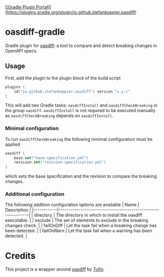 [![Gradle Plugin Portal]](https://img.shields.io/gradle-plugin-portal/v/io.github.stefankoppier.oasdiff)](https://plugins.gradle.org/plugin/io.github.stefankoppier.oasdiff)

# oasdiff-gradle
Gradle plugin for [oasdiff](https://github.com/Tufin/oasdiff): a tool to compare and detect breaking changes in OpenAPI specs.

## Usage
First, add the plugin to the plugin block of the build script
```kotlin
plugins {
    id("io.github.stefankoppier.oasdiff") version "x.y.z"
}
```
This will add two Gradle tasks: `oasdiffInstall` and `oasdiffCheckBreaking` in the group `oasdiff`.
`oasdiffInstall` is not required to be executed manually as `oasdiffCheckBreaking` depends on `oasdiffInstall`.

### Minimal configuration
To run `oasdiffCheckBreaking` the following minimal configuration must be applied
```kotlin
oasdiff {
    base.set("base-specification.yml")
    revision.set("revision-specification.yml")
}
```
which sets the base specification and the revision to compare the breaking changes.

### Additional configuration
The following addition configuration options are available
| Name       | Description                                                   |
|------------|---------------------------------------------------------------|
| directory  | The directory in which to install the oasdiff executable.     |
| exclude    | The set of elements to exclude in the breaking changes check. |
| failOnDiff | Let the task fail when a breaking change has been detected.   |
| failOnWarn | Let the task fail when a warning has been detected.           |

# Credits
This project is a wrapper around [oasdiff](https://github.com/Tufin/oasdiff) by [Tufin](https://github.com/Tufin).